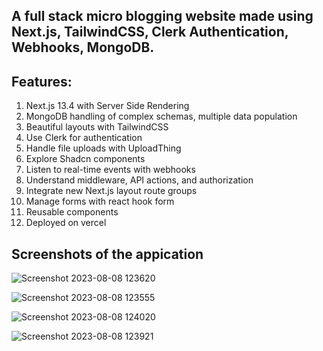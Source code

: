 ## A full stack micro blogging website made using Next.js, TailwindCSS, Clerk Authentication, Webhooks, MongoDB.

## Features:

1. Next.js 13.4 with Server Side Rendering
2. MongoDB handling of complex schemas, multiple data population
3. Beautiful layouts with TailwindCSS
4. Use Clerk for authentication
5. Handle file uploads with UploadThing
6. Explore Shadcn components
7. Listen to real-time events with webhooks
8. Understand middleware, API actions, and authorization
9. Integrate new Next.js layout route groups
10. Manage forms with react hook form
11. Reusable components
12. Deployed on vercel

## Screenshots of the appication

![Screenshot 2023-08-08 123620](https://github.com/BhupendraShahi/threads/assets/62903302/731738b3-e9a6-4b42-97ac-546053872f95)


![Screenshot 2023-08-08 123555](https://github.com/BhupendraShahi/threads/assets/62903302/ef3931e9-fb8c-4ffc-a16e-eaefc0437f0c)


![Screenshot 2023-08-08 124020](https://github.com/BhupendraShahi/threads/assets/62903302/4d08ccec-ecd9-4d71-80c3-436e06e223a4)


![Screenshot 2023-08-08 123921](https://github.com/BhupendraShahi/threads/assets/62903302/3e2fcc4e-73e2-4741-8e63-7c8409db3ac2)

